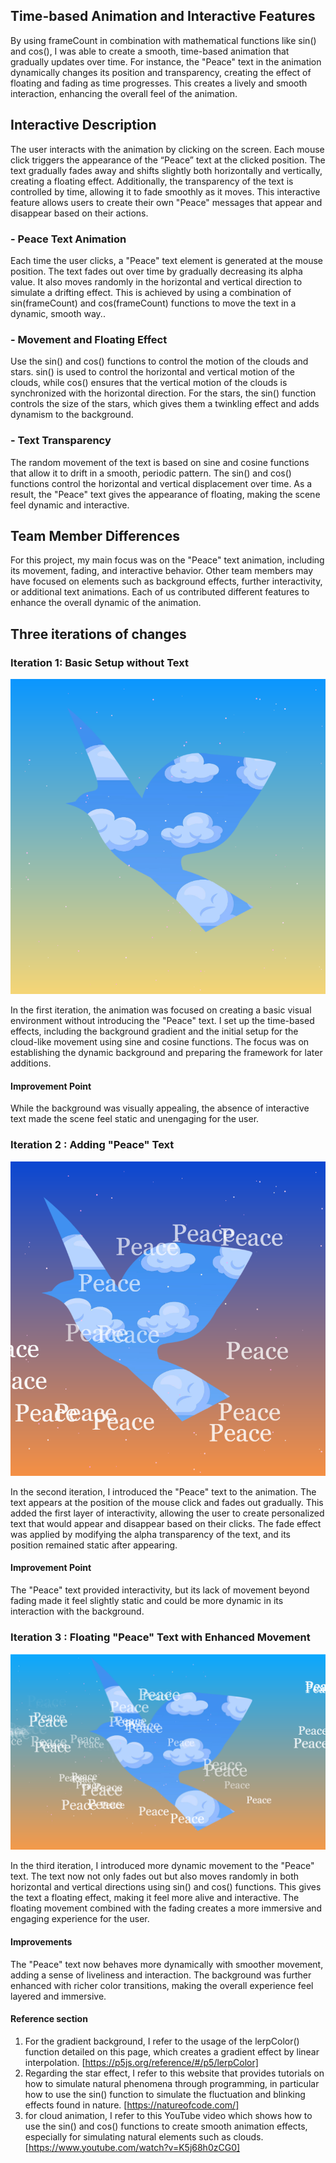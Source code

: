 ## Time-based Animation and Interactive Features
By using frameCount in combination with mathematical functions like sin() and cos(), I was able to create a smooth, time-based animation that gradually updates over time. For instance, the "Peace" text in the animation dynamically changes its position and transparency, creating the effect of floating and fading as time progresses. This creates a lively and smooth interaction, enhancing the overall feel of the animation.

## Interactive Description
The user interacts with the animation by clicking on the screen. Each mouse click triggers the appearance of the “Peace” text at the clicked position. The text gradually fades away and shifts slightly both horizontally and vertically, creating a floating effect. Additionally, the transparency of the text is controlled by time, allowing it to fade smoothly as it moves. This interactive feature allows users to create their own "Peace" messages that appear and disappear based on their actions.

###  - Peace Text Animation
Each time the user clicks, a "Peace" text element is generated at the mouse position. The text fades out over time by gradually decreasing its alpha value. It also moves randomly in the horizontal and vertical direction to simulate a drifting effect. This is achieved by using a combination of sin(frameCount) and cos(frameCount) functions to move the text in a dynamic, smooth way..

###    - Movement and Floating Effect
Use the sin() and cos() functions to control the motion of the clouds and stars. sin() is used to control the horizontal and vertical motion of the clouds, while cos() ensures that the vertical motion of the clouds is synchronized with the horizontal direction. For the stars, the sin() function controls the size of the stars, which gives them a twinkling effect and adds dynamism to the background.

###    - Text Transparency
The random movement of the text is based on sine and cosine functions that allow it to drift in a smooth, periodic pattern. The sin() and cos() functions control the horizontal and vertical displacement over time. As a result, the "Peace" text gives the appearance of floating, making the scene feel dynamic and interactive.


## Team Member Differences
For this project, my main focus was on the "Peace" text animation, including its movement, fading, and interactive behavior. Other team members may have focused on elements such as background effects, further interactivity, or additional text animations. Each of us contributed different features to enhance the overall dynamic of the animation.

## Three iterations of changes


### Iteration 1: Basic Setup without Text
![Image 1](1.png)

In the first iteration, the animation was focused on creating a basic visual environment without introducing the "Peace" text. I set up the time-based effects, including the background gradient and the initial setup for the cloud-like movement using sine and cosine functions. The focus was on establishing the dynamic background and preparing the framework for later additions.
#### Improvement Point
While the background was visually appealing, the absence of interactive text made the scene feel static and unengaging for the user.


### Iteration 2 : Adding "Peace" Text
![Image 2](2.png)

In the second iteration, I introduced the "Peace" text to the animation. The text appears at the position of the mouse click and fades out gradually. This added the first layer of interactivity, allowing the user to create personalized text that would appear and disappear based on their clicks. The fade effect was applied by modifying the alpha transparency of the text, and its position remained static after appearing.

#### Improvement Point
The "Peace" text provided interactivity, but its lack of movement beyond fading made it feel slightly static and could be more dynamic in its interaction with the background.

### Iteration 3 : Floating "Peace" Text with Enhanced Movement
![Image 3](3.png)

In the third iteration, I introduced more dynamic movement to the "Peace" text. The text now not only fades out but also moves randomly in both horizontal and vertical directions using sin() and cos() functions. This gives the text a floating effect, making it feel more alive and interactive. The floating movement combined with the fading creates a more immersive and engaging experience for the user.

#### Improvements
The "Peace" text now behaves more dynamically with smoother movement, adding a sense of liveliness and interaction. The background was further enhanced with richer color transitions, making the overall experience feel layered and immersive.

#### Reference section
1. For the gradient background, I refer to the usage of the lerpColor() function detailed on this page, which creates a gradient effect by linear interpolation. [https://p5js.org/reference/#/p5/lerpColor]
2. Regarding the star effect, I refer to this website that provides tutorials on how to simulate natural phenomena through programming, in particular how to use the sin() function to simulate the fluctuation and blinking effects found in nature. [https://natureofcode.com/]
3. for cloud animation, I refer to this YouTube video which shows how to use the sin() and cos() functions to create smooth animation effects, especially for simulating natural elements such as clouds.[https://www.youtube.com/watch?v=K5j68h0zCG0]
